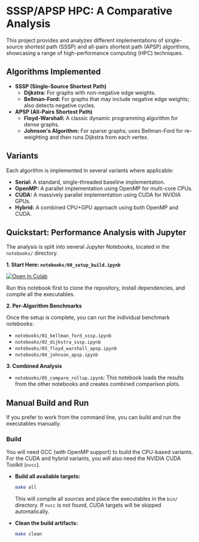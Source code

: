 # SSSP/APSP HPC: A Comparative Analysis

This project provides and analyzes different implementations of single-source shortest path (SSSP) and all-pairs shortest path (APSP) algorithms, showcasing a range of high-performance computing (HPC) techniques.

## Algorithms Implemented

- **SSSP (Single-Source Shortest Path)**
  - **Dijkstra:** For graphs with non-negative edge weights.
  - **Bellman-Ford:** For graphs that may include negative edge weights; also detects negative cycles.
- **APSP (All-Pairs Shortest Path)**
  - **Floyd-Warshall:** A classic dynamic programming algorithm for dense graphs.
  - **Johnson's Algorithm:** For sparse graphs; uses Bellman-Ford for re-weighting and then runs Dijkstra from each vertex.

## Variants

Each algorithm is implemented in several variants where applicable:

- **Serial:** A standard, single-threaded baseline implementation.
- **OpenMP:** A parallel implementation using OpenMP for multi-core CPUs.
- **CUDA:** A massively parallel implementation using CUDA for NVIDIA GPUs.
- **Hybrid:** A combined CPU+GPU approach using both OpenMP and CUDA.

## Quickstart: Performance Analysis with Jupyter

The analysis is split into several Jupyter Notebooks, located in the `notebooks/` directory.

**1. Start Here: `notebooks/00_setup_build.ipynb`**

<a href="https://colab.research.google.com/github/UchihaIthachi/sssp-apsp-hpc-openmp-cuda/blob/main/notebooks/00_setup_build.ipynb" target="_blank" rel="noopener noreferrer">
  <img src="https://colab.research.google.com/assets/colab-badge.svg" alt="Open In Colab"/>
</a>

Run this notebook first to clone the repository, install dependencies, and compile all the executables.

**2. Per-Algorithm Benchmarks**

Once the setup is complete, you can run the individual benchmark notebooks:

- `notebooks/01_bellman_ford_sssp.ipynb`
- `notebooks/02_dijkstra_sssp.ipynb`
- `notebooks/03_floyd_warshall_apsp.ipynb`
- `notebooks/04_johnson_apsp.ipynb`

**3. Combined Analysis**

- `notebooks/05_compare_rollup.ipynb`: This notebook loads the results from the other notebooks and creates combined comparison plots.

## Manual Build and Run

If you prefer to work from the command line, you can build and run the executables manually.

### Build

You will need GCC (with OpenMP support) to build the CPU-based variants. For the CUDA and hybrid variants, you will also need the NVIDIA CUDA Toolkit (`nvcc`).

- **Build all available targets:**

  ```bash
  make all
  ```

  This will compile all sources and place the executables in the `bin/` directory. If `nvcc` is not found, CUDA targets will be skipped automatically.

- **Clean the build artifacts:**
  ```bash
  make clean
  ```
